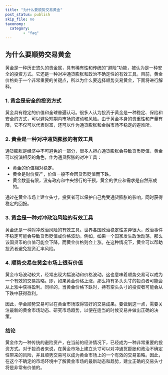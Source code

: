 ```yaml
---
title: "为什么要顺势交易黄金"
post_status: publish
skip_file: no
taxonomy:
  category:
        - "faq"
---
```


## 为什么要顺势交易黄金

黄金是一种历史悠久的贵金属，具有稀有性和传统的“避险”功能，被认为是一种安全的投资方式。它还是一种对冲通货膨胀和政治不确定性的有效工具。目前，黄金价格处于一个非常重要的关键点，所以为什么要选择顺势交易黄金，下面将进行解释。

### 1. 黄金是安全的投资方式

黄金具有稳定的价值和全球普遍认可。很多人认为投资于黄金是一种稳定、保险和安全的方式，可以避免短期内市场的波动和风险。由于黄金本身的贵重性和产量有限，它不仅可以代表财富，还可以作为通货膨胀和金融市场不稳定的避难所。

### 2. 黄金是一种对冲通货膨胀的有效工具

通货膨胀是经济中不可避免的一部分，很多人担心通货膨胀会导致货币贬值，黄金可以扮演相反的角色，作为通货膨胀的对冲工具：

- 黄金的价值相对稳定。
- 黄金是财价资产，价值一般不会因货币贬值而下跌。
- 黄金数量有限，没有政府和中央银行的干预，黄金的供应和需求是自然形成的。

通过在黄金市场上建立头寸，投资者可以保护自己免受通货膨胀的影响，同时获得稳定的回报。

### 3. 黄金是一种对冲政治风险的有效工具

黄金还是一种对冲政治风险的有效工具。世界各国政治稳定性差异很大，政治事件不稳定可能会导致货币贬值或价格波动。例如，如果一个国家发生政治动荡，那么该国货币的价值可能会下降，而黄金价格则会上涨。在这种情况下，黄金可以帮助投资者避免投资汇率风险。

### 4. 顺势交易在黄金市场上很有价值

黄金市场波动较大，经常出现大幅波动和价格波动。这也意味着顺势交易可以成为一个有效的交易策略。即，如果黄金价格上涨，那么持有多头头寸的投资者可能会从上涨中获得盈利。同样的，当黄金价格下跌时，持有空头头寸的投资者可能会从下跌中获得盈利。

因此，学会顺势交易可以在黄金市场取得较好的交易成果。要做到这一点，需要关注最新的黄金市场动态、研究市场趋势，以便在适当的时候交易并做出正确的决策。

### 结论

黄金作为一种传统的避险资产，在当前的经济情况下，已经成为一种非常重要的投资方式。对于投资者来说，在黄金市场上建立头寸可以对冲通货膨胀和政治不确定性带来的风险，并且顺势交易可以成为黄金市场上的一个有效的交易策略。因此，在这个不确定的市场环境中了解黄金市场的最新动态和趋势，建立正确的交易头寸将是非常有价值的。

